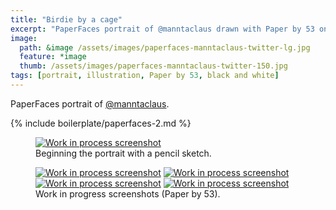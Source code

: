 ```yaml
---
title: "Birdie by a cage"
excerpt: "PaperFaces portrait of @manntaclaus drawn with Paper by 53 on an iPad."
image: 
  path: &image /assets/images/paperfaces-manntaclaus-twitter-lg.jpg 
  feature: *image
  thumb: /assets/images/paperfaces-manntaclaus-twitter-150.jpg
tags: [portrait, illustration, Paper by 53, black and white]
---
```


PaperFaces portrait of <a href="http://twitter.com/manntaclaus">@manntaclaus</a>.

{% include boilerplate/paperfaces-2.md %}

<figure>
	<a href="{{ site.url }}/assets/images/paperfaces-manntaclaus-process-1-lg.jpg"><img src="{{ site.url }}/assets/images/paperfaces-manntaclaus-process-1-750.jpg" alt="Work in process screenshot"></a>
	<figcaption>Beginning the portrait with a pencil sketch.</figcaption>
</figure>

<figure class="half">
	<a href="{{ site.url }}/assets/images/paperfaces-manntaclaus-process-2-lg.jpg"><img src="{{ site.url }}/assets/images/paperfaces-manntaclaus-process-2-600.jpg" alt="Work in process screenshot"></a>
	<a href="{{ site.url }}/assets/images/paperfaces-manntaclaus-process-3-lg.jpg"><img src="{{ site.url }}/assets/images/paperfaces-manntaclaus-process-3-600.jpg" alt="Work in process screenshot"></a>
	<a href="{{ site.url }}/assets/images/paperfaces-manntaclaus-process-4-lg.jpg"><img src="{{ site.url }}/assets/images/paperfaces-manntaclaus-process-4-600.jpg" alt="Work in process screenshot"></a>
	<a href="{{ site.url }}/assets/images/paperfaces-manntaclaus-process-5-lg.jpg"><img src="{{ site.url }}/assets/images/paperfaces-manntaclaus-process-5-600.jpg" alt="Work in process screenshot"></a>
	<figcaption>Work in progress screenshots (Paper by 53).</figcaption>
</figure>